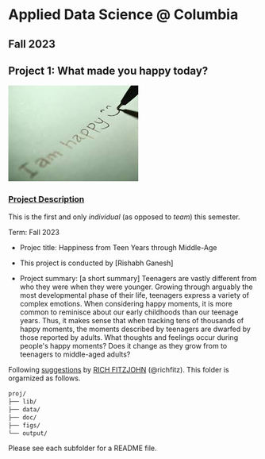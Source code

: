# Applied Data Science @ Columbia
## Fall 2023
## Project 1: What made you happy today?

![image](figs/title.jpeg)

### [Project Description](doc/Proj1_desc.md)
This is the first and only *individual* (as opposed to *team*) this semester. 

Term: Fall 2023

+ Projec title: Happiness from Teen Years through Middle-Age
+ This project is conducted by [Rishabh Ganesh]

+ Project summary: [a short summary] Teenagers are vastly different from who they were when they were younger. Growing through arguably the most developmental phase of their life, teenagers express a variety of complex emotions. When considering happy moments, it is more common to reminisce about our early childhoods than our teenage years. Thus, it makes sense that when tracking tens of thousands of happy moments, the moments described by teenagers are dwarfed by those reported by adults. What thoughts and feelings occur during people's happy moments? Does it change as they grow from to teenagers to middle-aged adults?

Following [suggestions](http://nicercode.github.io/blog/2013-04-05-projects/) by [RICH FITZJOHN](http://nicercode.github.io/about/#Team) (@richfitz). This folder is orgarnized as follows.

```
proj/
├── lib/
├── data/
├── doc/
├── figs/
└── output/
```

Please see each subfolder for a README file.
